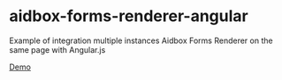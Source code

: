 # aidbox-forms-renderer-angular

Example of integration multiple instances Aidbox Forms Renderer on the same page with Angular.js

[Demo](https://aidbox.github.io/examples/aidbox-forms-two-renderers-angular/)
